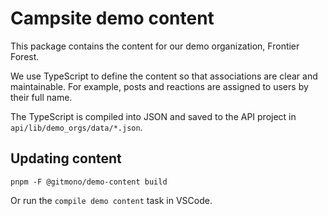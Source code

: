# Campsite demo content

This package contains the content for our demo organization, Frontier Forest.

We use TypeScript to define the content so that associations are clear and maintainable. For example, posts and reactions are assigned to users by their full name.

The TypeScript is compiled into JSON and saved to the API project in `api/lib/demo_orgs/data/*.json`.

## Updating content

```
pnpm -F @gitmono/demo-content build
```

Or run the `compile demo content` task in VSCode.
